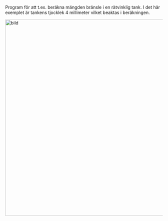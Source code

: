 Program för att t.ex. beräkna mängden bränsle i en rätvinklig tank. I det här exemplet är tankens tjocklek 4 millimeter vilket beaktas i beräkningen.

<img width="1115" height="628" alt="bild" src="https://github.com/user-attachments/assets/6d574fa8-deeb-4cfb-a7dc-f33162660470" />

